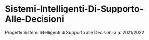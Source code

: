 # Sistemi-Intelligenti-Di-Supporto-Alle-Decisioni
Progetto Sistemi Intelligenti di Supporto alle Decisioni a.a. 2021/2022
